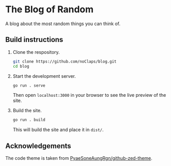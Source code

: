 # The Blog of Random

A blog about the most random things you can think of.

## Build instructions

1.  Clone the respository.

    ```sh
    git clone https://github.com/noClaps/blog.git
    cd blog
    ```

2.  Start the development server.

    ```sh
    go run . serve
    ```

    Then open `localhost:3000` in your browser to see the live preview of the site.

3.  Build the site.

    ```sh
    go run . build
    ```

    This will build the site and place it in `dist/`.

## Acknowledgements

The code theme is taken from [PyaeSoneAungRgn/github-zed-theme](https://github.com/PyaeSoneAungRgn/github-zed-theme).
